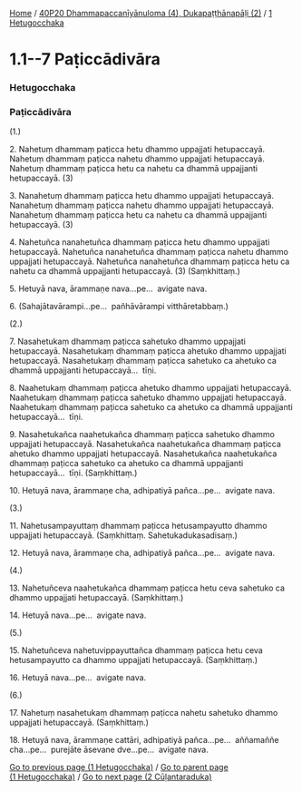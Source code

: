 
[Home](/) / [40P20 Dhammapaccanīyānuloma (4), Dukapaṭṭhānapāḷi (2)](../../40P20.md) / [1 Hetugocchaka](../1.md)

# 1.1--7 Paṭiccādivāra

### Hetugocchaka

### Paṭiccādivāra

(1.)

2\. Nahetuṃ dhammaṃ paṭicca hetu dhammo uppajjati hetupaccayā. Nahetuṃ dhammaṃ paṭicca nahetu dhammo uppajjati hetupaccayā. Nahetuṃ dhammaṃ paṭicca hetu ca nahetu ca dhammā uppajjanti hetupaccayā. (3)

3\. Nanahetuṃ dhammaṃ paṭicca hetu dhammo uppajjati hetupaccayā. Nanahetuṃ dhammaṃ paṭicca nahetu dhammo uppajjati hetupaccayā. Nanahetuṃ dhammaṃ paṭicca hetu ca nahetu ca dhammā uppajjanti hetupaccayā. (3)

4\. Nahetuñca nanahetuñca dhammaṃ paṭicca hetu dhammo uppajjati hetupaccayā. Nahetuñca nanahetuñca dhammaṃ paṭicca nahetu dhammo uppajjati hetupaccayā. Nahetuñca nanahetuñca dhammaṃ paṭicca hetu ca nahetu ca dhammā uppajjanti hetupaccayā. (3) (Saṃkhittaṃ.)

5\. Hetuyā nava, ārammaṇe nava…pe…  avigate nava.

6\. (Sahajātavārampi…pe…  pañhāvārampi vitthāretabbaṃ.)

(2.)

7\. Nasahetukaṃ dhammaṃ paṭicca sahetuko dhammo uppajjati hetupaccayā. Nasahetukaṃ dhammaṃ paṭicca ahetuko dhammo uppajjati hetupaccayā. Nasahetukaṃ dhammaṃ paṭicca sahetuko ca ahetuko ca dhammā uppajjanti hetupaccayā…  tīṇi.

8\. Naahetukaṃ dhammaṃ paṭicca ahetuko dhammo uppajjati hetupaccayā. Naahetukaṃ dhammaṃ paṭicca sahetuko dhammo uppajjati hetupaccayā. Naahetukaṃ dhammaṃ paṭicca sahetuko ca ahetuko ca dhammā uppajjanti hetupaccayā…  tīṇi.

9\. Nasahetukañca naahetukañca dhammaṃ paṭicca sahetuko dhammo uppajjati hetupaccayā. Nasahetukañca naahetukañca dhammaṃ paṭicca ahetuko dhammo uppajjati hetupaccayā. Nasahetukañca naahetukañca dhammaṃ paṭicca sahetuko ca ahetuko ca dhammā uppajjanti hetupaccayā…  tīṇi. (Saṃkhittaṃ.)

10\. Hetuyā nava, ārammaṇe cha, adhipatiyā pañca…pe…  avigate nava.

(3.)

11\. Nahetusampayuttaṃ dhammaṃ paṭicca hetusampayutto dhammo uppajjati hetupaccayā. (Saṃkhittaṃ. Sahetukadukasadisaṃ.)

12\. Hetuyā nava, ārammaṇe cha, adhipatiyā pañca…pe…  avigate nava.

(4.)

13\. Nahetuñceva naahetukañca dhammaṃ paṭicca hetu ceva sahetuko ca dhammo uppajjati hetupaccayā. (Saṃkhittaṃ.)

14\. Hetuyā nava…pe…  avigate nava.

(5.)

15\. Nahetuñceva nahetuvippayuttañca dhammaṃ paṭicca hetu ceva hetusampayutto ca dhammo uppajjati hetupaccayā. (Saṃkhittaṃ.)

16\. Hetuyā nava…pe…  avigate nava.

(6.)

17\. Nahetuṃ nasahetukaṃ dhammaṃ paṭicca nahetu sahetuko dhammo uppajjati hetupaccayā. (Saṃkhittaṃ.)

18\. Hetuyā nava, ārammaṇe cattāri, adhipatiyā pañca…pe…  aññamaññe cha…pe…  purejāte āsevane dve…pe…  avigate nava.

[Go to previous page (1 Hetugocchaka)](../1.md) / [Go to parent page (1 Hetugocchaka)](../1.md) / [Go to next page (2 Cūḷantaraduka)](../2.md)


